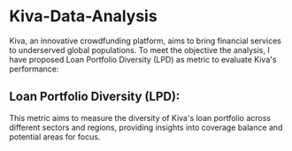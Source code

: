 # Kiva-Data-Analysis
Kiva, an innovative crowdfunding platform, aims to bring financial services to underserved global populations. To meet the objective the analysis, I have proposed Loan Portfolio Diversity (LPD) as metric to evaluate Kiva's performance:
## Loan Portfolio Diversity (LPD): 
This metric aims to measure the diversity of Kiva's loan portfolio across different sectors and regions, providing insights into coverage balance and potential areas for focus.
